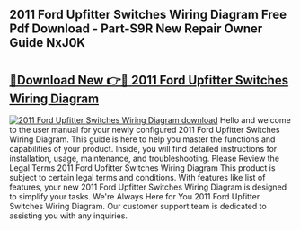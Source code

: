 ## 2011 Ford Upfitter Switches Wiring Diagram Free Pdf Download - Part-S9R New Repair Owner Guide NxJ0K

# <h2><a href="http://dfhme73.blite.top/?on=2011+Ford+Upfitter+Switches+Wiring+Diagram">🔗Download New 👉🔴 2011 Ford Upfitter Switches Wiring Diagram</a></h2>

[![2011 Ford Upfitter Switches Wiring Diagram download](https://i.imgur.com/lujVjoI.png)](http://dfhme73.blite.top/?on=2011+Ford+Upfitter+Switches+Wiring+Diagram)
Hello and welcome to the user manual for your newly configured 2011 Ford Upfitter Switches Wiring Diagram. This guide is here to help you master the functions and capabilities of your product. Inside, you will find detailed instructions for installation, usage, maintenance, and troubleshooting. Please Review the Legal Terms 2011 Ford Upfitter Switches Wiring Diagram This product is subject to certain legal terms and conditions. With features like list of features, your new 2011 Ford Upfitter Switches Wiring Diagram is designed to simplify your tasks. We're Always Here for You 2011 Ford Upfitter Switches Wiring Diagram. Our customer support team is dedicated to assisting you with any inquiries.
